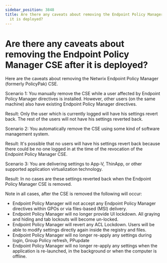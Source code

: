 ```yaml
---
sidebar_position: 3848
title: Are there any caveats about removing the Endpoint Policy Manager CSE after
  it is deployed?
---
```


# Are there any caveats about removing the Endpoint Policy Manager CSE after it is deployed?

Here are the caveats about removing the Netwrix Endpoint Policy Manager (formerly PolicyPak) CSE.

Scenario 1: You manually remove the CSE while a user affected by Endpoint Policy Manager directives is installed. However, other users (on the same machine) also have existing Endpoint Policy Manager directives.

Result: Only the user which is currently logged will have his settings revert back. The rest of the users will not have his settings reverted back.

Scenario 2: You automatically remove the CSE using some kind of software management system.

Result: It's possible that no users will have his settings revert back because there could be no one logged in at the time of the revocation of the Endpoint Policy Manager CSE.

Scenario 3: You are delivering settings to App-V, ThinApp, or other supported application virtualization technology.

Result: In no cases are these settings reverted back when the Endpoint Policy Manager CSE is removed.

Note in all cases, after the CSE is removed the following will occur:

* Endpoint Policy Manager will not accept any Endpoint Policy Manager directives within GPOs or via files-based (MSI) delivery.
* Endpoint Policy Manager will no longer provide UI lockdown. All graying and hiding and tab lockouts will become un-locked.
* Endpoint Policy Manager will revert any ACL Lockdown. Users will be able to modify settings directly again inside the registry and files.
* Endpoint Policy Manager will no longer re-apply any settings during login, Group Policy refresh, PPupdate
* Endpoint Policy Manager will no longer re-apply any settings when the application is re-launched, in the background or when the computer is offline.